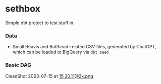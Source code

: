 # sethbox
Simple dbt project to test stuff in.

### Data
- Small Beavis and Butthead-related CSV files, generated by ChatGPT, which can be loaded to BigQuery via `dbt seed`

### Basic DAG
CleanShot 2023-07-15 at 15.20.11@2x.png
